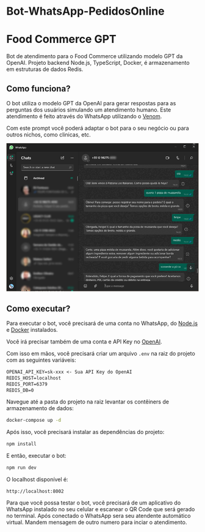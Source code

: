 # Bot-WhatsApp-PedidosOnline

# Food Commerce GPT

Bot de atendimento para o Food Commerce utilizando modelo GPT da OpenAI. Projeto backend Node.js, TypeScript, Docker, é armazenamento em estruturas de dados Redis.

## Como funciona?

O bot utiliza o modelo GPT da OpenAI para gerar respostas para as perguntas dos usuários simulando um atendimento humano. Este atendimento é feito através do WhatsApp utilizando o [Venom](https://github.com/orkestral/venom).

Com este prompt você poderá adaptar o bot para o seu negócio ou para outros nichos, como clinicas, etc.

![Demo](src/docs/demo.png)

## Como executar?

Para executar o bot, você precisará de uma conta no WhatsApp, do [Node.js](https://nodejs.org/en/) e [Docker](https://www.docker.com/products/docker-desktop/) instalados.

Você irá precisar também de uma conta e API Key no [OpenAI](https://platform.openai.com/account/api-keys).

Com isso em mãos, você precisará criar um arquivo `.env` na raiz do projeto com as seguintes variáveis:

```env
OPENAI_API_KEY=sk-xxx <- Sua API Key do OpenAI
REDIS_HOST=localhost
REDIS_PORT=6379
REDIS_DB=0
```
Navegue até a pasta do projeto na raiz levantar os contêiners de armazenamento de dados:

```bash
docker-compose up -d
```

Após isso, você precisará instalar as dependências do projeto:

```bash
npm install
```

E então, executar o bot:

```bash
npm run dev
```
O localhost disponível é: 
```bash
http://localhost:8002
```

Para que você possa testar o bot, você precisará de um aplicativo do WhatsApp instalado no seu celular e escanear o QR Code que será gerado no terminal.
Após conectado o WhatsApp sera seu atendente automático virtual. Mandem mensagem de outro numero para inciar o atendimento.
